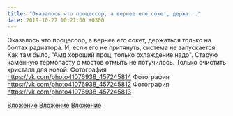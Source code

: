 ```yaml
---
title: "Оказалось что процессор, а вернее его сокет, держа..."
date: 2019-10-27 10:21:00 +0300
---
```


Оказалось что процессор, а вернее его сокет, держаться только на болтах радиатора. И, если его не притянуть, система не запускается. Как там было, "Амд хороший проц, только охлаждение надо".
Старую каменную термопасту с мостов отмыть не потучилось. Только очистить кристалл для новой.
Фотография
https://vk.com/photo41076938_457245814
Фотография
https://vk.com/photo41076938_457245812
Фотография
https://vk.com/photo41076938_457245813

[Вложение](https://vk.com/photo41076938_457245814)
[Вложение](https://vk.com/photo41076938_457245812)
[Вложение](https://vk.com/photo41076938_457245813)
